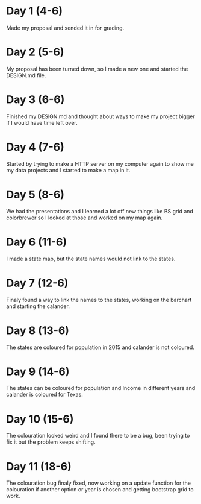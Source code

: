# Day 1 (4-6)
Made my proposal and sended it in for grading.

# Day 2 (5-6)
My proposal has been turned down, so I made a new one and started the DESIGN.md file.

# Day 3 (6-6)
Finished my DESIGN.md and thought about ways to make my project bigger if I would have time left over.

# Day 4 (7-6)
Started by trying to make a HTTP server on my computer again to show me my data projects and I started to make a map in it.

# Day 5 (8-6)
We had the presentations and I learned a lot off new things like BS grid and colorbrewer so I looked at those and worked on my map again.

# Day 6 (11-6)
I made a state map, but the state names would not link to the states.

# Day 7 (12-6)
Finaly found a way to link the names to the states, working on the barchart and starting the calander.

# Day 8 (13-6)
The states are coloured for population in 2015 and calander is not coloured.

# Day 9 (14-6)
The states can be coloured for population and Income in different years and calander is coloured for Texas.

# Day 10 (15-6)
The colouration looked weird and I found there to be a bug, been trying to fix it but the problem keeps shifting.

# Day 11 (18-6)
The colouration bug finaly fixed, now working on a update function for the colouration if another option or year is chosen and getting bootstrap grid to work.
